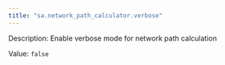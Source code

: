 ```yaml
---
title: "sa.network_path_calculator.verbose"
---
```


Description: Enable verbose mode for network path calculation

Value: `false`